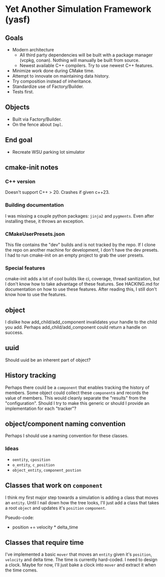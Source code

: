 # Yet Another Simulation Framework (yasf)
## Goals
- Modern architecture
	- All third party dependencies will be built with a package manager (vcpkg, conan). Nothing will manually be built from source.
	- Newest available C++ compilers. Try to use newest C++ features.
- Minimize work done during CMake time.
- Attempt to innovate on maintaining data history.
- Try composition instead of inheritance.
- Standardize use of Factory/Builder.
- Tests first.

## Objects
- Built via Factory/Builder.
- On the fence about `Impl`.

## End goal
- Recreate WSU parking lot simulator

## cmake-init notes
### C++ version
Doesn't support C++ > 20. Crashes if given c++23.
### Building documentation
I was missing a couple python packages: `jinja2` and `pygments`. Even after installing these, it throws an exception.
### CMakeUserPresets.json
This file contains the "dev" builds and is not tracked by the repo. If I clone the repo on another machine for development, I don't have the dev presets. I had to run cmake-init on an empty project to grab the user presets.
### Special features
cmake-init adds a lot of cool builds like ci, coverage, thread sanitization, but I don't know how to take advantage of these features. See HACKING.md for documentation on how to use these features. After reading this, I still don't know how to use the features.

## object 
I dislike how add_child/add_component invalidates your handle to the child you add. Perhaps add_child/add_component could return a handle on success.

## uuid
Should uuid be an inherent part of object?

## History tracking
Perhaps there could be a `component` that enables tracking the history of members. Some object could collect these `component`s and records the value of members. This would cleanly separate the "results" from the "configuration". Should I try to make this generic or should I provide an implementation for each "tracker"?

## object/component naming convention
Perhaps I should use a naming convention for these classes. 
### Ideas
- `oentity`, `cposition`
- `o_entity`, `c_position`
- `object_entity`, `component_postion`

## Classes that work on `component`
I think my first major step towards a simulation is adding a class that moves an `entity`. Until I nail down how the tree looks, I'll just add a class that takes a root `object` and updates it's `position` `component`.

Pseudo-code:
- position += velocity * delta_time

## Classes that require time
I've implemented a basic `mover` that moves an `entity` given it's `position`, `velocity` and delta time. The time is currently hard-coded. I need to design a clock. Maybe for now, I'll just bake a clock into `mover` and extract it when the time comes.

